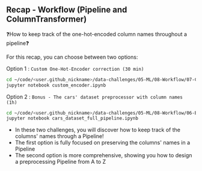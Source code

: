 ## Recap - Workflow (Pipeline and ColumnTransformer)

❓How to keep track of the one-hot-encoded column names throughout a pipeline❓

For this recap, you can choose between two options:

Option 1 : `Custom One-Hot-Encoder correction (30 min)`

```bash
cd ~/code/<user.github_nickname>/data-challenges/05-ML/08-Workflow/07-Custom-Encoder
jupyter notebook custom_encoder.ipynb
```

Option 2 : `Bonus - The cars' dataset preprocessor with column names (1h)`

```bash
cd ~/code/<user.github_nickname>/data-challenges/05-ML/08-Workflow/06-Bonus
jupyter notebook cars_dataset_full_pipeline.ipynb
```

* In these two challenges, you will discover how to keep track of the columns' names through a Pipeline!
* The first option is fully focused on preserving the columns' names in a Pipeline
* The second option is more comprehensive, showing you how to design a preprocessing Pipeline from A to Z






